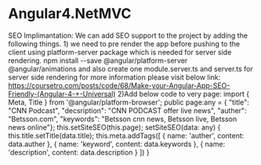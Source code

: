 # Angular4.NetMVC

SEO Implimantation:
We can add SEO support to the project by adding the following things.
    1) we need to pre render the app before pushing to the client using platform-server package which is needed for server side rendering.
    npm install --save @angular/platform-server @angular/animations
    and also create one module.server.ts and server.ts for server side rendering  for more information please visit below link:
    https://coursetro.com/posts/code/68/Make-your-Angular-App-SEO-Friendly-(Angular-4-+-Universal)
    2)Add below code to very page:
    import { Meta, Title } from '@angular/platform-browser';
    public page:any = { "title": "CNN Podcast", "decsription": "CNN PODCAST offer live news", "auther": "Betsson.com", "keywords": "Betsson cnn news, Betsson live, Betsson news online"};
    this.setSiteSEO(this.page);
    setSiteSEO(data: any) {
        this.title.setTitle(data.title);
        this.meta.addTags([
            { name: 'auther', content: data.auther },
            { name: 'keyword', content: data.keywords },
            { name: 'description', content: data.description }
        ])
    }
